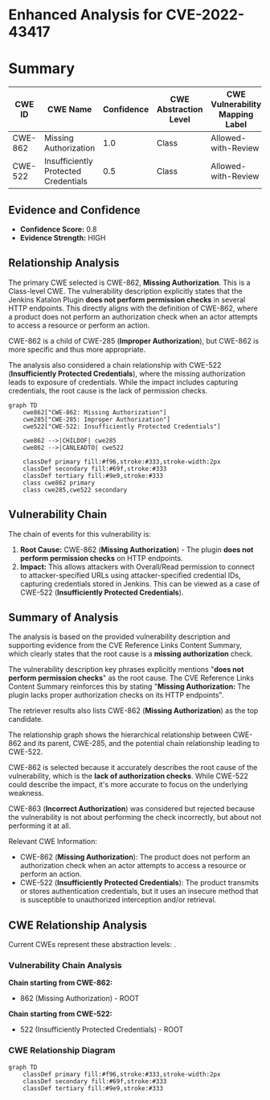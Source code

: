 # Enhanced Analysis for CVE-2022-43417

# Summary
| CWE ID | CWE Name | Confidence | CWE Abstraction Level | CWE Vulnerability Mapping Label | CWE-Vulnerability Mapping Notes |
|---|---|---|---|---|---|
| CWE-862 | Missing Authorization | 1.0 | Class | Allowed-with-Review | Primary CWE |
| CWE-522 | Insufficiently Protected Credentials | 0.5 | Class | Allowed-with-Review | Secondary Candidate |

## Evidence and Confidence

*   **Confidence Score:** 0.8
*   **Evidence Strength:** HIGH

## Relationship Analysis
The primary CWE selected is CWE-862, **Missing Authorization**. This is a Class-level CWE. The vulnerability description explicitly states that the Jenkins Katalon Plugin **does not perform permission checks** in several HTTP endpoints. This directly aligns with the definition of CWE-862, where a product does not perform an authorization check when an actor attempts to access a resource or perform an action.

CWE-862 is a child of CWE-285 (**Improper Authorization**), but CWE-862 is more specific and thus more appropriate.

The analysis also considered a chain relationship with CWE-522 (**Insufficiently Protected Credentials**), where the missing authorization leads to exposure of credentials. While the impact includes capturing credentials, the root cause is the lack of permission checks.

```mermaid
graph TD
    cwe862["CWE-862: Missing Authorization"]
    cwe285["CWE-285: Improper Authorization"]
    cwe522["CWE-522: Insufficiently Protected Credentials"]

    cwe862 -->|CHILDOF| cwe285
    cwe862 -->|CANLEADTO| cwe522

    classDef primary fill:#f96,stroke:#333,stroke-width:2px
    classDef secondary fill:#69f,stroke:#333
    classDef tertiary fill:#9e9,stroke:#333
    class cwe862 primary
    class cwe285,cwe522 secondary
```

## Vulnerability Chain
The chain of events for this vulnerability is:
1.  **Root Cause:** CWE-862 (**Missing Authorization**) - The plugin **does not perform permission checks** on HTTP endpoints.
2.  **Impact:** This allows attackers with Overall/Read permission to connect to attacker-specified URLs using attacker-specified credential IDs, capturing credentials stored in Jenkins. This can be viewed as a case of CWE-522 (**Insufficiently Protected Credentials**).

## Summary of Analysis
The analysis is based on the provided vulnerability description and supporting evidence from the CVE Reference Links Content Summary, which clearly states that the root cause is a **missing authorization** check.

The vulnerability description key phrases explicitly mentions "**does not perform permission checks**" as the root cause. The CVE Reference Links Content Summary reinforces this by stating "**Missing Authorization:** The plugin lacks proper authorization checks on its HTTP endpoints".

The retriever results also lists CWE-862 (**Missing Authorization**) as the top candidate.

The relationship graph shows the hierarchical relationship between CWE-862 and its parent, CWE-285, and the potential chain relationship leading to CWE-522.

CWE-862 is selected because it accurately describes the root cause of the vulnerability, which is the **lack of authorization checks**. While CWE-522 could describe the impact, it's more accurate to focus on the underlying weakness.

CWE-863 (**Incorrect Authorization**) was considered but rejected because the vulnerability is not about performing the check incorrectly, but about not performing it at all.

Relevant CWE Information:
*   CWE-862 (**Missing Authorization**): The product does not perform an authorization check when an actor attempts to access a resource or perform an action.
*   CWE-522 (**Insufficiently Protected Credentials**): The product transmits or stores authentication credentials, but it uses an insecure method that is susceptible to unauthorized interception and/or retrieval.


## CWE Relationship Analysis

Current CWEs represent these abstraction levels: .


### Vulnerability Chain Analysis

**Chain starting from CWE-862:**
- 862 (Missing Authorization) - ROOT


**Chain starting from CWE-522:**
- 522 (Insufficiently Protected Credentials) - ROOT



### CWE Relationship Diagram

```mermaid
graph TD
    classDef primary fill:#f96,stroke:#333,stroke-width:2px
    classDef secondary fill:#69f,stroke:#333
    classDef tertiary fill:#9e9,stroke:#333
```